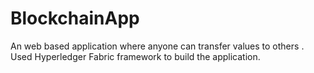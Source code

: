 # BlockchainApp
An web based application where anyone can transfer values to others . Used Hyperledger Fabric framework to build the application.
